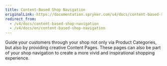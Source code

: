 ```yaml
---
title: Content-Based Shop Navigation
originalLink: https://documentation.spryker.com/v4/docs/content-based-shop-navigation
redirect_from:
  - /v4/docs/content-based-shop-navigation
  - /v4/docs/en/content-based-shop-navigation
---
```


Guide your customers through your shop not only via Product Categories, but also by providing creative Content Pages. These pages can also be part of your shop navigation to create a more vivid and inspirational shopping experience.

<!--
**See also:**

* Learn about Navigation module
* Add navigation in the Administration Interface
-->
